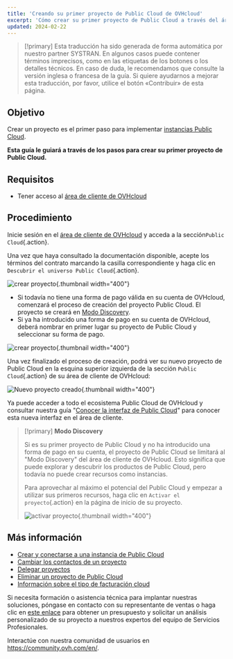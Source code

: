 ```yaml
---
title: 'Creando su primer proyecto de Public Cloud de OVHcloud'
excerpt: 'Cómo crear su primer proyecto de Public Cloud a través del área de cliente de OVHcloud'
updated: 2024-02-22
---
```


> [!primary]
> Esta traducción ha sido generada de forma automática por nuestro partner SYSTRAN. En algunos casos puede contener términos imprecisos, como en las etiquetas de los botones o los detalles técnicos. En caso de duda, le recomendamos que consulte la versión inglesa o francesa de la guía. Si quiere ayudarnos a mejorar esta traducción, por favor, utilice el botón «Contribuir» de esta página.
>

## Objetivo

Crear un proyecto es el primer paso para implementar [instancias Public Cloud](https://www.ovhcloud.com/es/public-cloud/).

**Esta guía le guiará a través de los pasos para crear su primer proyecto de Public Cloud.**

## Requisitos

- Tener acceso al [área de cliente de OVHcloud](https://ca.ovh.com/auth/?action=gotomanager&from=https://www.ovh.com/world/&ovhSubsidiary=ws)

## Procedimiento

Inicie sesión en el [área de cliente de OVHcloud](https://ca.ovh.com/auth/?action=gotomanager&from=https://www.ovh.com/world/&ovhSubsidiary=ws) y acceda a la sección`Public Cloud`{.action}.

Una vez que haya consultado la documentación disponible, acepte los términos del contrato marcando la casilla correspondiente y haga clic en `Descubrir el universo Public Cloud`{.action}.

![crear proyecto](firstproject2024.png){.thumbnail width="400"}

- Si todavía no tiene una forma de pago válida en su cuenta de OVHcloud, comenzará el proceso de creación del proyecto Public Cloud. El proyecto se creará en [Modo Discovery](#discovery.).
- Si ya ha introducido una forma de pago en su cuenta de OVHcloud, deberá nombrar en primer lugar su proyecto de Public Cloud y seleccionar su forma de pago.

![crear proyecto](project-creation.png){.thumbnail width="400"}

Una vez finalizado el proceso de creación, podrá ver su nuevo proyecto de Public Cloud en la esquina superior izquierda de la sección `Public Cloud`{.action} de su área de cliente de OVHcloud:

![Nuevo proyecto creado](public-cloud-interface.png){.thumbnail width="400"}

Ya puede acceder a todo el ecosistema Public Cloud de OVHcloud y consultar nuestra guía "[Conocer la interfaz de Public Cloud](03-public-cloud-interface-walk-me1.)" para conocer esta nueva interfaz en el área de cliente.

<a name="discovery"></a>

> [!primary]
> **Modo Discovery**
>
> Si es su primer proyecto de Public Cloud y no ha introducido una forma de pago en su cuenta, el proyecto de Public Cloud se limitará al "Modo Discovery" del área de cliente de OVHcloud. Esto significa que puede explorar y descubrir los productos de Public Cloud, pero todavía no puede crear recursos como instancias.
>
> Para aprovechar al máximo el potencial del Public Cloud y empezar a utilizar sus primeros recursos, haga clic en `Activar el proyecto`{.action} en la página de inicio de su proyecto.
>
>![activar proyecto](activate-project.png){.thumbnail width="400"}

## Más información

- [Crear y conectarse a una instancia de Public Cloud](public-cloud-first-steps1.)
- [Cambiar los contactos de un proyecto](change_project_contacts1.)
- [Delegar proyectos](delegate_projects1.)
- [Eliminar un proyecto de Public Cloud](delete_a_project1.)
- [Información sobre el tipo de facturación cloud](analyze_billing1.)

Si necesita formación o asistencia técnica para implantar nuestras soluciones, póngase en contacto con su representante de ventas o haga clic en [este enlace](https://www.ovhcloud.com/es/professional-services/) para obtener un presupuesto y solicitar un análisis personalizado de su proyecto a nuestros expertos del equipo de Servicios Profesionales.

Interactúe con nuestra comunidad de usuarios en <https://community.ovh.com/en/>.

